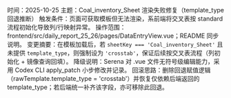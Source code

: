 时间：2025-10-25
主题：Coal_inventory_Sheet 渲染失败修复（template_type 回退推断）
触发条件：页面可获取模板但无法渲染，系前端将交叉表按 standard 流程初始化导致列/行映射异常。
操作范围：frontend/src/daily_report_25_26/pages/DataEntryView.vue；README 同步说明。
变更摘要：在模板加载后，若 `sheetKey === 'Coal_inventory_Sheet'` 且未提供 `template_type`，则强制设为 `'crosstab'`，保证后续按交叉表流程（列初始化 + 镜像查询回填）。
降级说明：Serena 对 .vue 文件无符号级编辑能力，采用 Codex CLI apply_patch 小步修改并记录。
回滚思路：删除回退赋值逻辑（rawTemplate.template_type = 'crosstab'）并恢复仅依赖后端返回的 template_type；若后端统一补齐该字段，亦可移除此回退。